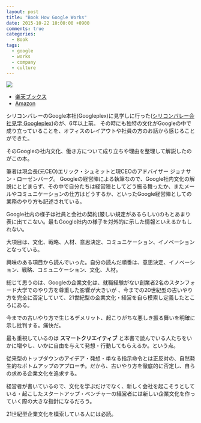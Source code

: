 ```yaml
---
layout: post
title: "Book How Google Works"
date: 2015-10-22 10:00:00 +0900
comments: true
categories:
  - Book
tags:
  - google
  - works
  - company
  - culture
---
```

<a href="http://hb.afl.rakuten.co.jp/hgc/1368ce62.540143f5.1368ce63.cb671705/?pc=http%3a%2f%2fitem.rakuten.co.jp%2fbook%2f12901565%2f%3fscid%3daf_link_img&amp;m=http%3a%2f%2fm.rakuten.co.jp%2fbook%2fi%2f17081894%2f" target="_blank"><img src ="http://hbb.afl.rakuten.co.jp/hgb/?pc=http%3a%2f%2fthumbnail.image.rakuten.co.jp%2f%400_mall%2fbook%2fcabinet%2f9557%2f9784532319557.jpg%3f_ex%3d400x400&amp;m=http%3a%2f%2fthumbnail.image.rakuten.co.jp%2f%400_mall%2fbook%2fcabinet%2f9557%2f9784532319557.jpg%3f_ex%3d80x80" border="0"></a>

* <a href="http://hb.afl.rakuten.co.jp/hgc/1368ce62.540143f5.1368ce63.cb671705/?pc=http%3a%2f%2fitem.rakuten.co.jp%2fbook%2f12901565%2f%3fscid%3daf_link_txt&amp;m=http%3a%2f%2fm.rakuten.co.jp%2fbook%2fi%2f17081894%2f" target="_blank">楽天ブックス</a>
* <a rel="nofollow" href="http://www.amazon.co.jp/gp/product/4532319552/ref=as_li_ss_tl?ie=UTF8&camp=247&creative=7399&creativeASIN=4532319552&linkCode=as2&tag=dsea-22">Amazon</a>

シリコンバレーのGoogle本社(Googleplex)に見学しに行った([シリコンバレー会社見学 Googleplex](/2009/03/22/3-23-googleplex/))のが、6年以上前。
その時にも独特の文化がGoogleの中で成り立っていることを、オフィスのレイアウトや社員の方のお話から感じることができた。

そのGoogleの社内文化、働き方について成り立ちや理由を整理して解説したのがこの本。

筆者は現会長(元CEO)エリック・シュミットと現CEOのアドバイザー ジョナサン・ローゼンバーグ。
Googleの経営陣による執筆なので、Google社内文化の解説にとどまらず、その中で自分たちは経営陣としてどう振る舞ったか、またメールやコミュニケーションの仕方はどうするか、といったGoogle経営陣としての業務のやり方も記述されている。

Google社内の様子は社員と会社の契約(厳しい規定があるらしい)のもとあまり表に出てこない。最もGoogle社内の様子を対外的に示した情報といえるかもしれない。

大項目は、文化、戦略、人材、意思決定、コミュニケーション、イノベーション となっている。

興味のある項目から読んでいった。自分の読んだ順番は、意思決定、イノベーション、戦略、コミュニケーション、文化、人材。

総じて思うのは、Googleの企業文化は、就職経験がない創業者2名のスタンフォード大学でのやり方を尊重した影響が大きいが	、今までの20世紀型の古いやり方を完全に否定していて、21世紀型の企業文化・経営を自ら模索し定義したところにある。

今までの古いやり方で生じるデメリット、起こりがちな悪しき振る舞いを明確に示し批判する。痛快だ。

最も重視しているのは **スマートクリエイティブ** と本書で読んでいる人たちをいかに増やし、いかに自由を与えて発想・行動してもらえるか。という点。

従来型のトップダウンのアイデア・発想・単なる指示命令とは正反対の、自然発生的なボトムアップのアプローチ。だから、古いやり方を徹底的に否定し、自らの求める企業文化を追求する。

経営者が書いているので、文化を学ぶだけでなく、新しく会社を起こそうとしている・起こしたスタートアップ・ベンチャーの経営者には新しい企業文化を作っていく際の大きな指針になるだろう。

21世紀型企業文化を模索している人には必読。